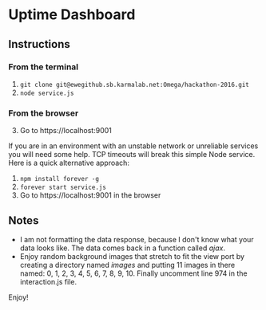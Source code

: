 # Uptime Dashboard

## Instructions

### From the terminal
1. `git clone git@ewegithub.sb.karmalab.net:Omega/hackathon-2016.git`
2. `node service.js`

### From the browser
3. Go to https://localhost:9001

If you are in an environment with an unstable network or unreliable services you will need some help.  TCP timeouts will break this simple Node service.  Here is a quick alternative approach:

1. `npm install forever -g`
2. `forever start service.js`
3. Go to https://localhost:9001 in the browser

## Notes

* I am not formatting the data response, because I don't know what your data looks like.  The data comes back in a function called *ajax*.
* Enjoy random background images that stretch to fit the view port by creating a directory named *images* and putting 11 images in there named: 0, 1, 2, 3, 4, 5, 6, 7, 8, 9, 10.  Finally uncomment line 974 in the interaction.js file.

Enjoy!
